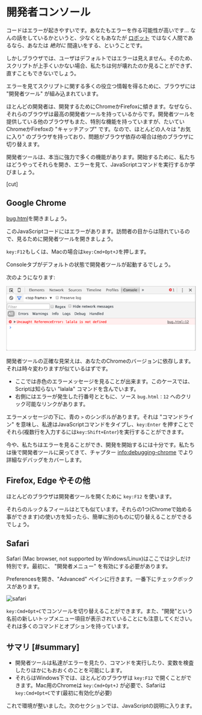 # 開発者コンソール

コードはエラーが起きやすいです。あなたもエラーを作る可能性が高いです...
なんの話をしているかというと、少なくともあなたが [ロボット](https://en.wikipedia.org/wiki/Bender_(Futurama)) ではなく人間であるなら、あなたは *絶対に* 間違いをする、ということです。

しかしブラウザでは、ユーザはデフォルトではエラーは見えません。そのため、スクリプトが上手くいかない場合、私たちは何が壊れたのか見ることができず、直すこともできないでしょう。

エラーを見てスクリプトに関する多くの役立つ情報を得るために、ブラウザには "開発者ツール" が組み込まれています。

ほとんどの開発者は、開発するためにChromeかFirefoxに傾きます。なぜなら、それらのブラウザは最高の開発者ツールを持っているからです。開発者ツールを提供している他のブラウザもまた、特別な機能を持っていますが、たいていChromeかFirefoxの "キャッチアップ" です。なので、ほとんどの人々は "お気に入り" のブラウザを持っており、問題がブラウザ依存の場合は他のブラウザに切り替えます。

開発者ツールは、本当に強力で多くの機能があります。開始するために、私たちはどうやってそれらを開き、エラーを見て、JavaScriptコマンドを実行するか学びましょう。

[cut]

## Google Chrome

[bug.html](bug.html)を開きましょう。

このJavaScriptコードにはエラーがあります。訪問者の目からは隠れているので、見るために開発者ツールを開きましょう。

`key:F12`もしくは、Macの場合は`key:Cmd+Opt+J`を押します。

Consoleタブがデフォルトの状態で開発者ツールが起動するでしょう。

次のようになります:

![chrome](chrome.png)

開発者ツールの正確な見栄えは、あなたのChromeのバージョンに依存します。それは時々変わりますが似ているはずです。

- ここでは赤色のエラーメッセージを見ることが出来ます。このケースでは、Scriptは知らない "lalala" コマンドを含んでいます。
- 右側にはエラーが発生した行番号とともに、ソース `bug.html：12` へのクリック可能なリンクがあります。

エラーメッセージの下に、青の `>` のシンボルがあります。それは "コマンドライン" を意味し、私達はJavaScriptコマンドをタイプし、`key:Enter` を押すことでそれら(複数行を入力するには`key:Shift+Enter`)を実行することができます。

今や、私たちはエラーを見ることができ、開発を開始するには十分です。私たちは後で開発者ツールに戻ってきて、チャプター <info:debugging-chrome> でより詳細なデバッグをカバーします。


## Firefox, Edge やその他

ほとんどのブラウザは開発者ツールを開くために `key:F12` を使います。

それらのルック＆フィールはとても似ています。それらの1つ(Chromeで始める事ができます)の使い方を知ったら、簡単に別のものに切り替えることができるでしょう。

## Safari

Safari (Mac browser, not supported by Windows/Linux)はここでは少しだけ特別です。最初に、 "開発者メニュー" を有効にする必要があります。

Preferencesを開き、"Advanced" ペインに行きます。一番下にチェックボックスがあります。

![safari](safari.png)

`key:Cmd+Opt+C`でコンソールを切り替えることができます。また、"開発"という名前の新しいトップメニュー項目が表示されていることにも注意してください。 それは多くのコマンドとオプションを持っています。

## サマリ [#summary]

- 開発者ツールは私達がエラーを見たり、コマンドを実行したり、変数を検査したりほかにもおおくのことを可能にします。
- それらはWindows下では、ほとんどのブラウザは `key:F12` で開くことができます。Mac用のChromeは `key:Cmd+Opt+J` が必要で、Safariは`key:Cmd+Opt+C`です(最初に有効化が必要)

これで環境が整いました。次のセクションでは、JavaScriptの説明に入ります。
